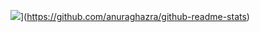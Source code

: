 ![](https://github-readme-stats.vercel.app/api?username=costliness)](https://github.com/anuraghazra/github-readme-stats)
